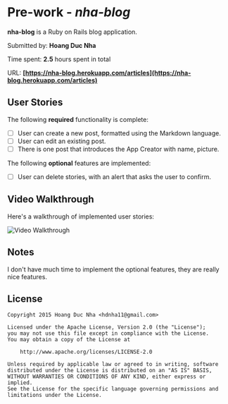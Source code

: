 # Pre-work - *nha-blog*

**nha-blog** is a Ruby on Rails blog application.

Submitted by: **Hoang Duc Nha**

Time spent: **2.5** hours spent in total

URL: **[https://nha-blog.herokuapp.com/articles](https://nha-blog.herokuapp.com/articles)**

## User Stories

The following **required** functionality is complete:

* [ ] User can create a new post, formatted using the Markdown language.
* [ ] User can edit an existing post.
* [ ] There is one post that introduces the App Creator with name, picture.

The following **optional** features are implemented:

* [ ] User can delete stories, with an alert that asks the user to confirm.

## Video Walkthrough

Here's a walkthrough of implemented user stories:

![Video Walkthrough](http://i.imgur.com/0zYAvEn.gif)

## Notes

I don't have much time to implement the optional features, they are really nice features.

## License

    Copyright 2015 Hoang Duc Nha <hdnha11@gmail.com>

    Licensed under the Apache License, Version 2.0 (the "License");
    you may not use this file except in compliance with the License.
    You may obtain a copy of the License at

        http://www.apache.org/licenses/LICENSE-2.0

    Unless required by applicable law or agreed to in writing, software
    distributed under the License is distributed on an "AS IS" BASIS,
    WITHOUT WARRANTIES OR CONDITIONS OF ANY KIND, either express or implied.
    See the License for the specific language governing permissions and
    limitations under the License.
